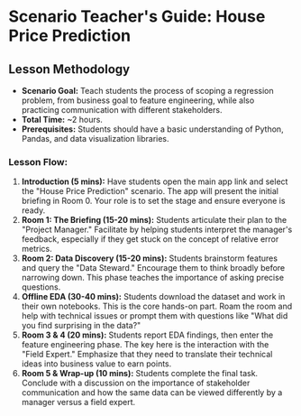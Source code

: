 # Scenario Teacher's Guide: House Price Prediction

## Lesson Methodology

- **Scenario Goal:** Teach students the process of scoping a regression problem, from business goal to feature engineering, while also practicing communication with different stakeholders.
- **Total Time:** ~2 hours.
- **Prerequisites:** Students should have a basic understanding of Python, Pandas, and data visualization libraries.

### Lesson Flow:
1.  **Introduction (5 mins):** Have students open the main app link and select the "House Price Prediction" scenario. The app will present the initial briefing in Room 0. Your role is to set the stage and ensure everyone is ready.
2.  **Room 1: The Briefing (15-20 mins):** Students articulate their plan to the "Project Manager." Facilitate by helping students interpret the manager's feedback, especially if they get stuck on the concept of relative error metrics.
3.  **Room 2: Data Discovery (15-20 mins):** Students brainstorm features and query the "Data Steward." Encourage them to think broadly before narrowing down. This phase teaches the importance of asking precise questions.
4.  **Offline EDA (30-40 mins):** Students download the dataset and work in their own notebooks. This is the core hands-on part. Roam the room and help with technical issues or prompt them with questions like "What did you find surprising in the data?"
5.  **Room 3 & 4 (20 mins):** Students report EDA findings, then enter the feature engineering phase. The key here is the interaction with the "Field Expert." Emphasize that they need to translate their technical ideas into business value to earn points.
6.  **Room 5 & Wrap-up (10 mins):** Students complete the final task. Conclude with a discussion on the importance of stakeholder communication and how the same data can be viewed differently by a manager versus a field expert.

